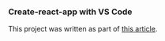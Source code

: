 ### Create-react-app with VS Code
This project was written as part of [this article](https://dev.to/tducasse/create-react-app-with-vs-code-22j8).
